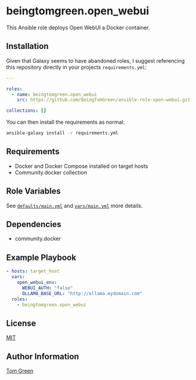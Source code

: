 # beingtomgreen.open_webui

This Ansible role deploys Open WebUI a Docker container.

## Installation

Given that Galaxy seems to have abandoned roles, I suggest referencing this repository directly in your projects `requirements.yml`:

```yml
---

roles:
  - name: beingtomgreen.open_webui
    src: https://github.com/BeingTomGreen/ansible-role-open-webui.git

collections: []
```

You can then install the requirements as normal:

```bash
ansible-galaxy install -r requirements.yml
```

## Requirements

- Docker and Docker Compose installed on target hosts
- Community.docker collection

## Role Variables

See [`defaults/main.yml`](defaults/main.yml) and [`vars/main.yml`](vars/main.yml) more details.

## Dependencies

- community.docker

Example Playbook
----------------

```yaml
- hosts: target_host
  vars:
    open_webui_env:
      WEBUI_AUTH: "false"
      OLLAMA_BASE_URL: "http://ollama.mydomain.com"
  roles:
    - beingtomgreen.open_webui
```

## License

[MIT](LICENSE)

## Author Information

[Tom Green](https://github.com/BeingTomGreen)
